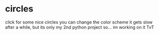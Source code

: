 # circles



click for some nice circles 
you can change the color scheme
it gets slow after a while, but its only my 2nd python project so... im working on it TvT
